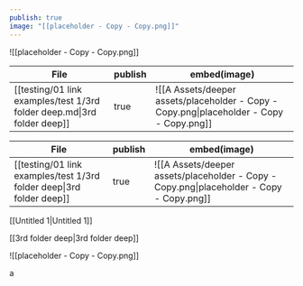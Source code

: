 ```yaml
---
publish: true
image: "[[placeholder - Copy - Copy.png]]"
---
```


![[placeholder - Copy - Copy.png]]


| File                                                                    | publish | embed(image)                                                                             |
| ----------------------------------------------------------------------- | ------- | ---------------------------------------------------------------------------------------- |
| [[testing/01 link examples/test 1/3rd folder deep.md\|3rd folder deep]] | true    | ![[A Assets/deeper assets/placeholder - Copy - Copy.png\|placeholder - Copy - Copy.png]] |



| File                                                                 | publish | embed(image)                                                                             |
| -------------------------------------------------------------------- | ------- | ---------------------------------------------------------------------------------------- |
| [[testing/01 link examples/test 1/3rd folder deep\|3rd folder deep]] | true    | ![[A Assets/deeper assets/placeholder - Copy - Copy.png\|placeholder - Copy - Copy.png]] |

[[Untitled 1|Untitled 1]] 

[[3rd folder deep|3rd folder deep]]

![[placeholder - Copy - Copy.png]]


a

